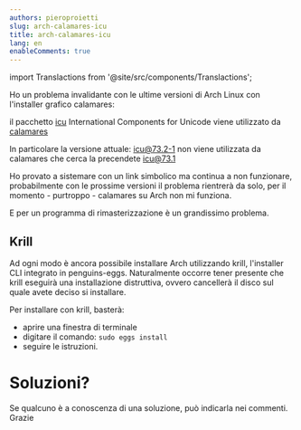 ```yaml
---
authors: pieroproietti
slug: arch-calamares-icu
title: arch-calamares-icu
lang: en
enableComments: true
---
```


import Translactions from '@site/src/components/Translactions';

<Translactions />


Ho un problema invalidante con le ultime versioni di Arch Linux con l'installer grafico calamares: 

il pacchetto [icu](https://icu.unicode.org/) International Components for Unicode viene utilizzato da [calamares](https://aur.archlinux.org/packages/calamares)

In particolare la versione attuale: [icu@73.2-1](https://gitlab.archlinux.org/archlinux/packaging/packages/icu/-/commit/845da9c78d8de7d974a142c052f96a6bc33e2541) non viene utilizzata da calamares che cerca la precendete [icu@73.1](https://gitlab.archlinux.org/archlinux/packaging/packages/icu/-/commit/91e310f6ff6fc11dacaf676544bdcfa176698754)

Ho provato a sistemare con un link simbolico ma continua a non funzionare, probabilmente con le prossime versioni il problema rientrerà da solo, per il momento - purtroppo - calamares su Arch non mi funziona.

E per un programma di rimasterizzazione è un grandissimo problema.

## Krill

Ad ogni modo è ancora possibile installare Arch utilizzando krill, l'installer CLI integrato in penguins-eggs. Naturalmente occorre tener presente che krill eseguirà una installazione distruttiva, ovvero cancellerà il disco sul quale avete deciso si installare. 

Per installare con krill, basterà: 
* aprire una finestra di terminale
* digitare il comando: `sudo eggs install` 
* seguire le istruzioni.

# Soluzioni?

Se qualcuno è a conoscenza di una soluzione, può indicarla nei commenti. Grazie



